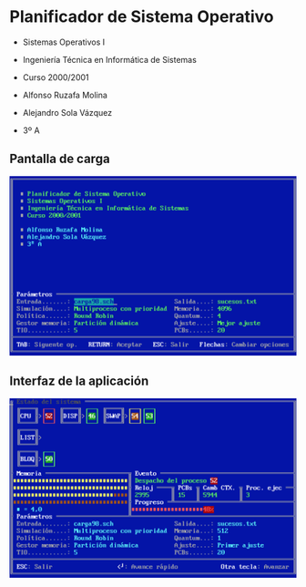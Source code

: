 Planificador de Sistema Operativo
=================================

* Sistemas Operativos I
* Ingeniería Técnica en Informática de Sistemas
* Curso 2000/2001

* Alfonso Ruzafa Molina
* Alejandro Sola Vázquez
* 3º A

Pantalla de carga
-----------------
![carga](https://raw.githubusercontent.com/superruzafa/Sistemas-Operativos-I/master/imagenes/carga.png)

Interfaz de la aplicación
-------------------------
![interfaz](https://raw.githubusercontent.com/superruzafa/Sistemas-Operativos-I/master/imagenes/interfaz.png)
